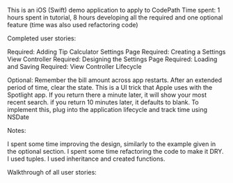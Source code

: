 
This is an iOS (Swift) demo application to apply to CodePath
Time spent: 1 hours spent in tutorial, 8 hours developing all the required and one optional feature (time was also used refactoring code)

Completed user stories:

Required: Adding Tip Calculator Settings Page
Required: Creating a Settings View Controller
Required: Designing the Settings Page
Required: Loading and Saving
Required: View Controller Lifecycle

Optional: Remember the bill amount across app restarts. After an extended period of time, clear the state. This is a UI trick that Apple uses with the Spotlight app. If you return there a minute later, it will show your most recent search. if you return 10 minutes later, it defaults to blank. To implement this, plug into the application lifecycle and track time using NSDate

Notes:

I spent some time improving the design, similarly to the example given in the optional section. I spent some time refactoring the code to make it DRY. I used tuples. I used inheritance and created functions.

Walkthrough of all user stories:




